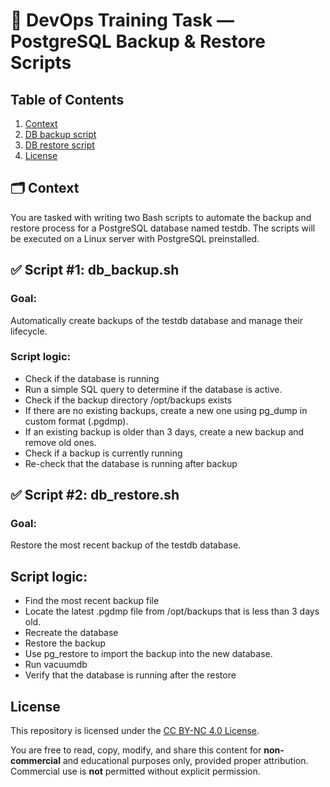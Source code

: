 # 🧪 DevOps Training Task — PostgreSQL Backup & Restore Scripts

## Table of Contents
1. [Context](#️-contextContext)
2. [DB backup script](#-script-1-db_backupsh)
3. [DB restore script](#-script-2-db_restoresh)
4. [License](#license)

## 🗂️ Context
You are tasked with writing two Bash scripts to automate the backup and restore process for a PostgreSQL database named testdb. The scripts will be executed on a Linux server with PostgreSQL preinstalled.

## ✅ Script #1: db_backup.sh
### Goal:
Automatically create backups of the testdb database and manage their lifecycle.

### Script logic:

- Check if the database is running
- Run a simple SQL query to determine if the database is active.
- Check if the backup directory /opt/backups exists
- If there are no existing backups, create a new one using pg_dump in custom format (.pgdmp).
- If an existing backup is older than 3 days, create a new backup and remove old ones.
- Check if a backup is currently running
- Re-check that the database is running after backup

## ✅ Script #2: db_restore.sh
### Goal:
Restore the most recent backup of the testdb database.

## Script logic:

- Find the most recent backup file
- Locate the latest .pgdmp file from /opt/backups that is less than 3 days old.
- Recreate the database
- Restore the backup
- Use pg_restore to import the backup into the new database.
- Run vacuumdb
- Verify that the database is running after the restore

## License

This repository is licensed under the [CC BY-NC 4.0 License](https://creativecommons.org/licenses/by-nc/4.0/).

You are free to read, copy, modify, and share this content for **non-commercial** and educational purposes only, provided proper attribution. Commercial use is **not** permitted without explicit permission.
